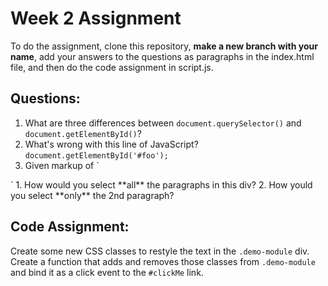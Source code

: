 # Week 2 Assignment

To do the assignment, clone this repository, **make a new branch with your name**, add your answers to the questions as paragraphs in the index.html file, and then do the code assignment in script.js.

## Questions:
1. What are three differences between `document.querySelector()` and `document.getElementById()`?
2. What's wrong with this line of JavaScript? `document.getElementById('#foo');`
3. Given markup of 
`<div class="container">
	<p id="1"></p>
	<p id="2"></p>
	<p id="3"></p>
</div>`
  1. How would you select **all** the paragraphs in this div?
  2. How yould you select **only** the 2nd paragraph?

## Code Assignment:
Create some new CSS classes to restyle the text in the `.demo-module` div. Create a function that adds and removes those classes from `.demo-module` and bind it as a click event to the `#clickMe` link.